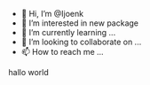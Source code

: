 - 👋 Hi, I’m @Ijoenk
- 👀 I’m interested in new package
- 🌱 I’m currently learning ...
- 💞️ I’m looking to collaborate on ...
- 📫 How to reach me ...

<!---
Ijoenk/Ijoenk is a ✨ special ✨ repository because its `README.md` (this file) appears on your GitHub profile.
You can click the Preview link to take a look at your changes.
--->
hallo world
